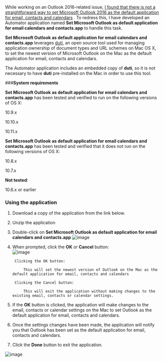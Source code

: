 While working on an Outlook 2016-related issue, [I found that there is not a straightforward way to set Microsoft Outlook 2016 as the default application for email, contacts and calendars​](https://support.microsoft.com/kb/3027171) . To redress this, I have developed an Automator application named **Set Microsoft Outlook as default application for email calendars and contacts.app** to handle this task.

**Set Microsoft Outlook as default application for email calendars and contacts.app** leverages [duti](http://duti.org), an open source tool used for managing application ownership of document types and URL schemes on Mac OS X, to set the newest version of Microsoft Outlook on the Mac as the default application for email, contacts and calendars. 

The Automator application includes an embedded copy of **duti**, so it is not necessary to have **duti** pre-installed on the Mac in order to use this tool.

###**System requirements**

**Set Microsoft Outlook as default application for email calendars and contacts.app** has been tested and verified to run on the following versions of OS X:

10.9.x

10.10.x

10.11.x

**Set Microsoft Outlook as default application for email calendars and contacts.app** has been tested and verified that it does not run on the following versions of OS X:

10.8.x

10.7.x

**Not tested**:

10.6.x or earlier


### **Using the application**

1. Download a copy of the application from the link below.

2. Unzip the application

3. Double-click on **Set Microsoft Outlook as default application for email calendars and contacts.app** 
![image](https://raw.githubusercontent.com/rtrouton/set_microsoft_outlook_as_default_application/master/images/application.png)

4. When prompted, click the **OK** or **Cancel** button:  
![image](https://raw.githubusercontent.com/rtrouton/set_microsoft_outlook_as_default_application/master/images/opening_dialog.png)
				
		Clicking the OK button: 
		
			This will set the newest version of Outlook on the Mac as the default application for email, contacts and calendars
		
		Clicking the Cancel button: 
		
			This will exit the application without making changes to the existing email, contacts or calendar settings.


5. If the **OK** button is clicked, the application will make changes to the email, contacts or calendar settings on the Mac to set Outlook as the default application for email, contacts and calendars. 

6. Once the settings changes have been made, the application will notify you that Outlook has been set as the default application for email, contacts and calendars.

7. Click the **Done** button to exit the application.

![image](https://raw.githubusercontent.com/rtrouton/set_microsoft_outlook_as_default_application/master/images/closing_dialog.png)
